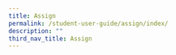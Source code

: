 ```yaml
---
title: Assign
permalink: /student-user-guide/assign/index/
description: ""
third_nav_title: Assign
---
```

